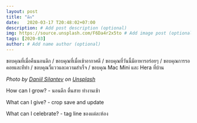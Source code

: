 ```yaml
---
layout: post
title: "ดึก"
date:   2020-03-17 T20:48:02+07:00
description: # Add post description (optional)
img: https://source.unsplash.com/F6Da4r2x5to # Add image post (optional)
tags: [2020-03]
author: # Add name author (optional)
---
```

ขอบคุณที่เมื่อคืนนอนดึก / ขอบคุณที่เมื่อเช้าอากาศดี / ขอบคุณที่วันนี้มีอาหารอร่อยๆ / ขอบคุณการรอคอยและทีท่า / ขอบคุณวี่แววและความสำเร็จ / ขอบคุณ Mac Mini และ Hera ที่บ้าน

*Photo by [Daniil Silantev](https://unsplash.com/@betagamma) on [Unsplash](https://unsplash.com)*

<i class="fa fa-child" style="color:plum"></i>

How can I grow? - นอนดึก ตื่นสาย ทำงานเช้า

What can I give? - crop save and update

What can I celebrate? - tag line ของแต่ละห้อง
